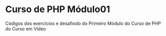 # Curso de PHP Módulo01
Códigos dos exercícios e desafiodo do Primeiro Módulo do Curso de PHP do Curso em Vídeo
